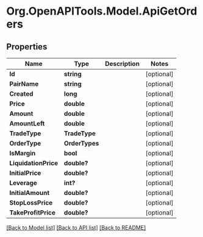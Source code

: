 # Org.OpenAPITools.Model.ApiGetOrders
## Properties

Name | Type | Description | Notes
------------ | ------------- | ------------- | -------------
**Id** | **string** |  | [optional] 
**PairName** | **string** |  | [optional] 
**Created** | **long** |  | [optional] 
**Price** | **double** |  | [optional] 
**Amount** | **double** |  | [optional] 
**AmountLeft** | **double** |  | [optional] 
**TradeType** | **TradeType** |  | [optional] 
**OrderType** | **OrderTypes** |  | [optional] 
**IsMargin** | **bool** |  | [optional] 
**LiquidationPrice** | **double?** |  | [optional] 
**InitialPrice** | **double?** |  | [optional] 
**Leverage** | **int?** |  | [optional] 
**InitialAmount** | **double?** |  | [optional] 
**StopLossPrice** | **double?** |  | [optional] 
**TakeProfitPrice** | **double?** |  | [optional] 

[[Back to Model list]](../README.md#documentation-for-models) [[Back to API list]](../README.md#documentation-for-api-endpoints) [[Back to README]](../README.md)

